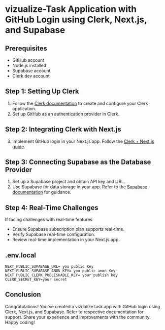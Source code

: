 # vizualize-Task Application with GitHub Login using Clerk, Next.js, and Supabase

## Prerequisites

- GitHub account
- Node.js installed
- Supabase account
- Clerk.dev account

## Step 1: Setting Up Clerk

1. Follow the [Clerk documentation](https://clerk.com/docs/getting-started) to create and configure your Clerk application.
2. Set up GitHub as an authentication provider in Clerk.

## Step 2: Integrating Clerk with Next.js

3. Implement GitHub login in your Next.js app. Follow the [Clerk + Next.js guide](https://clerk.com/docs/integrations/frameworks/next).

## Step 3: Connecting Supabase as the Database Provider

1. Set up a Supabase project and obtain API key and URL.
2. Use Supabase for data storage in your app. Refer to the [Supabase documentation](https://supabase.com/docs/guides/with-nextjs) for guidance.

## Step 4: Real-Time Challenges

If facing challenges with real-time features:

- Ensure Supabase subscription plan supports real-time.
- Verify Supabase real-time configuration.
- Review real-time implementation in your Next.js app.

## .env.local

    NEXT_PUBLIC_SUPABASE_URL= you public Key
    NEXT_PUBLIC_SUPABASE_ANON_KEY= you public anon Key
    NEXT_PUBLIC_CLERK_PUBLISHABLE_KEY= your publish key
    CLERK_SECRET_KEY=your secret

## Conclusion

Congratulations! You've created a vizualize task app with GitHub login using Clerk, Next.js, and Supabase. Refer to respective documentation for support. Share your experience and improvements with the community. Happy coding!
